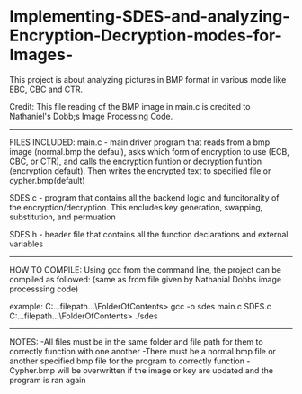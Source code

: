 # Implementing-SDES-and-analyzing-Encryption-Decryption-modes-for-Images-
This project is about analyzing pictures in BMP format in various mode like EBC, CBC and CTR.

Credit: 
This file reading of the BMP image in main.c is credited to Nathaniel's Dobb;s Image Processing Code.

********************************************************

FILES INCLUDED:
main.c - main driver program that reads from a bmp image (normal.bmp the defaul), asks which form of encryption to use (ECB, CBC, or CTR), and calls the encryption funtion or decryption funtion (encryption default). Then writes the encrypted text to specified file or cypher.bmp(default)

SDES.c - program that contains all the backend logic and funcitonality of the encryption/decryption. This encludes key generation, swapping, substitution, and permuation

SDES.h - header file that contains all the function declarations and external variables

********************************************************
HOW TO COMPILE:
Using gcc from the command line, the project can be compiled as followed: (same as from file given by Nathanial Dobbs image processsing code)

example: 
C:\...filepath...\FolderOfContents> gcc -o sdes main.c SDES.c
C:\...filepath...\FolderOfContents> ./sdes

********************************************************

NOTES:
-All files must be in the same folder and file path for them to correctly function with one another
-There must be a normal.bmp file or another specified bmp file for the program to correctly function
-Cypher.bmp will be overwritten if the image or key are updated and the program is ran again


